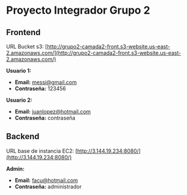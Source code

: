 # Proyecto Integrador Grupo 2

## Frontend

URL Bucket s3: [http://grupo2-camada2-front.s3-website.us-east-2.amazonaws.com/](http://grupo2-camada2-front.s3-website.us-east-2.amazonaws.com/)

**Usuario 1:**

- **Email:** messi@gmail.com
- **Contraseña:** 123456

**Usuario 2:**

- **Email:** juanlopez@hotmail.com
- **Contraseña:** contraseña

## Backend

URL base de instancia EC2: [http://3.144.19.234:8080/](http://3.144.19.234:8080/)

**Admin:**

- **Email:** facu@hotmail.com
- **Contraseña:** administrador
